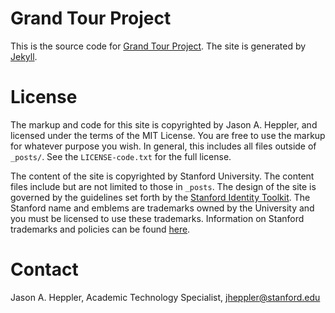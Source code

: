 # Grand Tour Project

This is the source code for [Grand Tour Project](http://galileo.stanford.edu). The site is generated by [Jekyll](http://jekyllrb.com/).

# License

The markup and code for this site is copyrighted by Jason A. Heppler, and 
licensed under the terms of the MIT License. You are free to use the markup for
whatever purpose you wish. In general, this includes all files outside of 
`_posts/`. See the `LICENSE-code.txt` for the full license.

The content of the site is copyrighted by Stanford University. The content files
include but are not limited to those in `_posts`. The design of the site is 
governed by the guidelines set forth by the [Stanford Identity 
Toolkit](http://identity.stanford.edu). The Stanford name and emblems are 
trademarks owned by the University and you must be licensed to use these 
trademarks. Information on Stanford trademarks and policies can be found 
[here](http://identity.stanford.edu/policies/).

# Contact

Jason A. Heppler, Academic Technology Specialist, jheppler@stanford.edu
